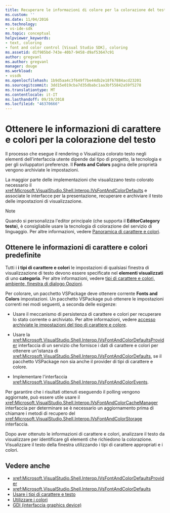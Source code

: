 ```yaml
---
title: Recuperare le informazioni di colore per la colorazione del testo e carattere | Microsoft Docs
ms.custom: ''
ms.date: 11/04/2016
ms.technology:
- vs-ide-sdk
ms.topic: conceptual
helpviewer_keywords:
- text, coloring
- font and color control [Visual Studio SDK], coloring
ms.assetid: d1f985bd-743e-40b7-9458-d9af53647c91
author: gregvanl
ms.author: gregvanl
manager: douge
ms.workload:
- vssdk
ms.openlocfilehash: 1b9d5aa4c3f649f7be44db2e18f67884acd23201
ms.sourcegitcommit: 3dd15e019cba7d35dbabc1aa3bf55842a59f5278
ms.translationtype: MT
ms.contentlocale: it-IT
ms.lasthandoff: 09/19/2018
ms.locfileid: "46370666"
---
```

# <a name="get-font-and-color-information-for-text-colorization"></a>Ottenere le informazioni di carattere e colori per la colorazione del testo
Il processo che esegue il rendering o Visualizza colorato testo negli elementi dell'interfaccia utente dipende dal tipo di progetto, la tecnologia e per gli sviluppatori preferenze. Il **Fonts and Colors** pagina delle proprietà vengono archiviate le impostazioni.

 La maggior parte delle implementazioni che visualizzano testo colorato necessario il <xref:Microsoft.VisualStudio.Shell.Interop.IVsFontAndColorDefaults> e associate le interfacce per la presentazione, recuperare e archiviare il testo delle impostazioni di visualizzazione.

> [!NOTE]
>  Quando si personalizza l'editor principale (che supporta il **EditorCategory testo**), è consigliabile usare la tecnologia di colorazione del servizio di linguaggio. Per altre informazioni, vedere [Panoramica di carattere e colori](../extensibility/font-and-color-overview.md).

## <a name="get-default-font-and-color-information"></a>Ottenere le informazioni di carattere e colori predefinite
 Tutti i **i tipi di carattere e colori** le impostazioni di qualsiasi finestra di visualizzazione di testo devono essere specificate nel **elementi visualizzati** di uno **categoria**. Per altre informazioni, vedere [tipi di carattere e colori, ambiente, finestra di dialogo Opzioni](../ide/reference/fonts-and-colors-environment-options-dialog-box.md).

Per colorare, un pacchetto VSPackage deve ottenere corrente **Fonts and Colors** impostazioni. Un pacchetto VSPackage può ottenere le impostazioni correnti nei modi seguenti, a seconda delle esigenze:

-   Usare il meccanismo di persistenza di carattere e colori per recuperare lo stato corrente o archiviato. Per altre informazioni, vedere [accesso archiviate le impostazioni del tipo di carattere e colore](../extensibility/accessing-stored-font-and-color-settings.md).

-   Usare la <xref:Microsoft.VisualStudio.Shell.Interop.IVsFontAndColorDefaultsProvider> interfaccia di un servizio che fornisce i dati di carattere e colori per ottenere un'istanza di <xref:Microsoft.VisualStudio.Shell.Interop.IVsFontAndColorDefaults>, se il pacchetto VSPackage non sia anche il provider di tipi di carattere e colore.

-   Implementare l'interfaccia <xref:Microsoft.VisualStudio.Shell.Interop.IVsFontAndColorEvents>.

Per garantire che i risultati ottenuti eseguendo il polling vengono aggiornate, può essere utile usare il <xref:Microsoft.VisualStudio.Shell.Interop.IVsFontAndColorCacheManager> interfaccia per determinare se è necessario un aggiornamento prima di chiamare i metodi di recupero del <xref:Microsoft.VisualStudio.Shell.Interop.IVsFontAndColorStorage> interfaccia.

Dopo aver ottenuto le informazioni di carattere e colori, analizzare il testo da visualizzare per identificare gli elementi che richiedono la colorazione. Visualizzare il testo della finestra utilizzando i tipi di carattere appropriati e i colori.

## <a name="see-also"></a>Vedere anche

- <xref:Microsoft.VisualStudio.Shell.Interop.IVsFontAndColorDefaultsProvider>
- <xref:Microsoft.VisualStudio.Shell.Interop.IVsFontAndColorDefaults>
- [Usare i tipi di carattere e testo](/dotnet/framework/winforms/advanced/using-fonts-and-text)
- [Utilizzare i colori](/cpp/windows/working-with-color-image-editor-for-icons)
- [GDI (interfaccia graphics device)](https://msdn.microsoft.com/library/7e1d4540-bb2e-4257-8eee-eee376acba83)